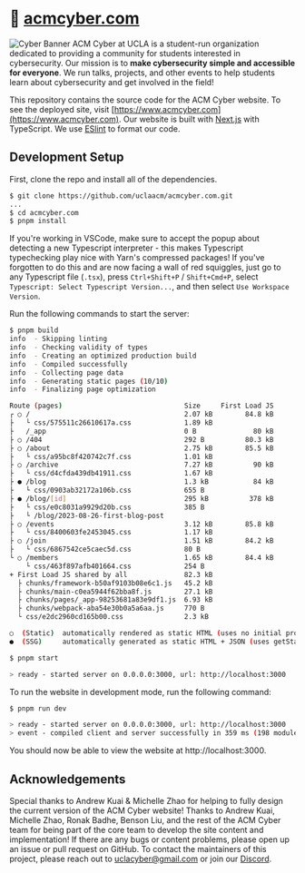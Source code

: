 # 🔐 [acmcyber.com](https://www.acmcyber.com)

![Cyber Banner](.github/overview.png)
ACM Cyber at UCLA is a student-run organization dedicated to providing a community for students interested in cybersecurity. Our mission is to **make cybersecurity simple and accessible for everyone**. We run talks, projects, and other events to help students learn about cybersecurity and get involved in the field!

This repository contains the source code for the ACM Cyber website. To see the deployed site, visit [https://www.acmcyber.com](https://www.acmcyber.com). Our website is built with [Next.js](https://nextjs.org/) with TypeScript. We use [ESlint](https://eslint.org/) to format our code.

## Development Setup
First, clone the repo and install all of the dependencies.

```bash
$ git clone https://github.com/uclaacm/acmcyber.com.git
...
$ cd acmcyber.com
$ pnpm install
```

If you're working in VSCode, make sure to accept the popup about detecting a new Typescript interpreter - this makes Typescript typechecking play nice with Yarn's compressed packages! If you've forgotten to do this and are now facing a wall of red squiggles, just go to any Typescript file (`.tsx`), press `Ctrl+Shift+P` / `Shift+Cmd+P`, select `Typescript: Select Typescript Version...`, and then select `Use Workspace Version`.

Run the following commands to start the server:

```bash
$ pnpm build
info  - Skipping linting
info  - Checking validity of types  
info  - Creating an optimized production build  
info  - Compiled successfully
info  - Collecting page data  
info  - Generating static pages (10/10)
info  - Finalizing page optimization  

Route (pages)                              Size     First Load JS
┌ ○ /                                      2.07 kB        84.8 kB
├   └ css/575511c26610617a.css             1.89 kB
├   /_app                                  0 B              80 kB
├ ○ /404                                   292 B          80.3 kB
├ ○ /about                                 2.75 kB        85.5 kB
├   └ css/a95bc8f420742c7f.css             1.01 kB
├ ○ /archive                               7.27 kB          90 kB
├   └ css/d4cfda439db41911.css             1.67 kB
├ ● /blog                                  1.3 kB           84 kB
├   └ css/0903ab32172a106b.css             655 B
├ ● /blog/[id]                             295 kB          378 kB
├   └ css/e0c8031a9929d20b.css             385 B
├   └ /blog/2023-08-26-first-blog-post
├ ○ /events                                3.12 kB        85.8 kB
├   └ css/8400603fe2453045.css             1.17 kB
├ ○ /join                                  1.51 kB        84.2 kB
├   └ css/6867542ce5caec5d.css             80 B
└ ○ /members                               1.65 kB        84.4 kB
    └ css/463f897afb401664.css             254 B
+ First Load JS shared by all              82.3 kB
  ├ chunks/framework-b50af9103b08e6c1.js   45.2 kB
  ├ chunks/main-c0ea5944f62bba8f.js        27.1 kB
  ├ chunks/pages/_app-98253681a83e9df1.js  6.93 kB
  ├ chunks/webpack-aba54e30b0a5a6aa.js     770 B
  └ css/e2dc2960cd165b00.css               2.3 kB

○  (Static)  automatically rendered as static HTML (uses no initial props)
●  (SSG)     automatically generated as static HTML + JSON (uses getStaticProps

$ pnpm start

> ready - started server on 0.0.0.0:3000, url: http://localhost:3000
```

To run the website in development mode, run the following command:

```bash
$ pnpm run dev

> ready - started server on 0.0.0.0:3000, url: http://localhost:3000
> event - compiled client and server successfully in 359 ms (198 modules)
```

You should now be able to view the website at http://localhost:3000.

## Acknowledgements
Special thanks to Andrew Kuai & Michelle Zhao for helping to fully design the current version of the ACM Cyber website! Thanks to Andrew Kuai, Michelle Zhao, Ronak Badhe, Benson Liu, and the rest of the ACM Cyber team for being part of the core team to develop the site content and implementation! If there are any bugs or content problems, please open up an issue or pull request on GitHub. To contact the maintainers of this project, please reach out to [uclacyber@gmail.com](mailto:uclacyber@gmail.com) or join our [Discord](https://discord.gg/j9dgf2q).

